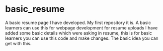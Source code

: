 # basic_resume
A basic resume page I have developed. My first repository it is. A basic learners can use this for webpage development for resume uploads
I have added some basic details which were asking in resume, this is for basic learners you can use this code and make changes. The basic idea you can get with this.
